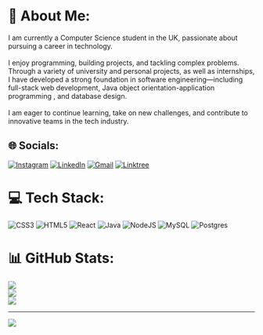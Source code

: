 # 💫 About Me:
I am currently a Computer Science student in the UK, passionate about pursuing a career in technology. <br><br>I enjoy programming, building projects, and tackling complex problems. Through a variety of university and personal projects, as well as internships, I have developed a strong foundation in software engineering—including full-stack web development, Java object orientation-application programming , and database design.<br><br>I am eager to continue learning, take on new challenges, and contribute to innovative teams in the tech industry.


## 🌐 Socials:
[![Instagram](https://img.shields.io/badge/Instagram-%23E4405F.svg?logo=Instagram&logoColor=white)](https://instagram.com/constantinos_15p) [![LinkedIn](https://img.shields.io/badge/LinkedIn-%230077B5.svg?logo=linkedin&logoColor=white)](https://www.linkedin.com/in/konstantinos-patatas-bb3671355/) [![Gmail](https://img.shields.io/badge/Gmail-D14836?logo=gmail&logoColor=white)](mailto:patataskonstantinos@gmail.com)
[![Linktree](https://img.shields.io/badge/Linktree-1de9b6?logo=linktree&logoColor=white&style=for-the-badge)](https://linktr.ee/yourusername)


# 💻 Tech Stack:
![CSS3](https://img.shields.io/badge/css3-%231572B6.svg?style=for-the-badge&logo=css3&logoColor=white) ![HTML5](https://img.shields.io/badge/html5-%23E34F26.svg?style=for-the-badge&logo=html5&logoColor=white) ![React](https://img.shields.io/badge/react-%2320232a.svg?style=for-the-badge&logo=react&logoColor=%2361DAFB) ![Java](https://img.shields.io/badge/java-%23ED8B00.svg?style=for-the-badge&logo=openjdk&logoColor=white) ![NodeJS](https://img.shields.io/badge/node.js-6DA55F?style=for-the-badge&logo=node.js&logoColor=white) ![MySQL](https://img.shields.io/badge/mysql-4479A1.svg?style=for-the-badge&logo=mysql&logoColor=white) ![Postgres](https://img.shields.io/badge/postgres-%23316192.svg?style=for-the-badge&logo=postgresql&logoColor=white)
# 📊 GitHub Stats:
![](https://github-readme-stats.vercel.app/api?username=konstantinos-patatas&theme=dark&hide_border=false&include_all_commits=true&count_private=true)<br/>
![](https://nirzak-streak-stats.vercel.app/?user=konstantinos-patatas&theme=dark&hide_border=false)<br/>
![](https://github-readme-stats.vercel.app/api/top-langs/?username=konstantinos-patatas&theme=dark&hide_border=false&include_all_commits=true&count_private=true&layout=compact)

---
[![](https://visitcount.itsvg.in/api?id=konstantinos-patatas&icon=0&color=0)](https://visitcount.itsvg.in)

<!-- Proudly created with GPRM ( https://gprm.itsvg.in ) -->
